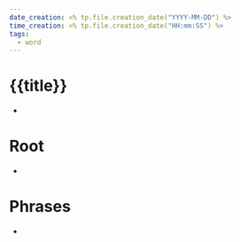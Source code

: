```yaml
---
date_creation: <% tp.file.creation_date("YYYY-MM-DD") %>
time_creation: <% tp.file.creation_date("HH:mm:SS") %>
tags:
  - word
---
```

# {{title}}
- 

# Root
- 

# Phrases
- 
